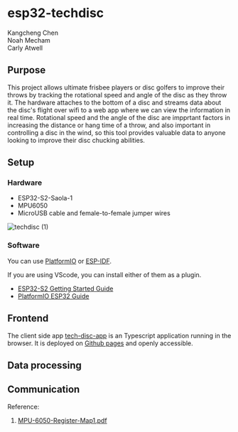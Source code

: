 # esp32-techdisc

Kangcheng Chen  
Noah Mecham  
Carly Atwell

## Purpose
This project allows ultimate frisbee players or disc golfers to improve their throws by tracking the rotational speed and angle of the disc as they throw it. The hardware attaches to the bottom of a disc and streams data about the disc's flight over wifi to a web app where we can view the information in real time. Rotational speed and the angle of the disc are impprtant factors in increasing the distance or hang time of a throw, and also important in controlling a disc in the wind, so this tool provides valuable data to anyone looking to improve their disc chucking abilities. 

## Setup 

### Hardware

- ESP32-S2-Saola-1
- MPU6050 
- MicroUSB cable and female-to-female jumper wires

![techdisc (1)](https://github.com/Embedded-Sys-Mini-Project-24spring/esp32-techdisc/assets/67492291/6d082b46-6f90-41d1-a87c-8cbe24ae6b3b)

### Software

You can use [PlatformIO](https://platformio.org/) or [ESP-IDF](https://idf.espressif.com/).

If you are using VScode, you can install either of them as a plugin.

- [ESP32-S2 Getting Started Guide](https://docs.espressif.com/projects/esp-idf/en/latest/esp32s2/get-started/index.html)
- [PlatformIO ESP32 Guide](https://docs.platformio.org/en/stable/core/quickstart.html#process-project)

## Frontend 

The client side app [tech-disc-app](https://github.com/Embedded-Sys-Mini-Project-24spring/tech-disc-app) is an Typescript application running in the browser. It is deployed on [Github pages](https://embedded-sys-mini-project-24spring.github.io/tech-disc-app/) and openly accessible. 

## Data processing

## Communication

Reference:

1. [MPU-6050-Register-Map1.pdf](https://invensense.tdk.com/wp-content/uploads/2015/02/MPU-6000-Register-Map1.pdf)
